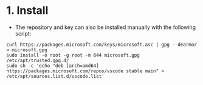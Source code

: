 
# 1. Install 
- The repository and key can also be installed manually with the following script:

```
curl https://packages.microsoft.com/keys/microsoft.asc | gpg --dearmor > microsoft.gpg
sudo install -o root -g root -m 644 microsoft.gpg /etc/apt/trusted.gpg.d/
sudo sh -c 'echo "deb [arch=amd64] https://packages.microsoft.com/repos/vscode stable main" > /etc/apt/sources.list.d/vscode.list'
   ```

<!--stackedit_data:
eyJoaXN0b3J5IjpbLTI0NTU2MDA1NSw2MTIzNDM1MzEsLTU5OD
g3NTAzMiw3MzA5OTgxMTZdfQ==
-->